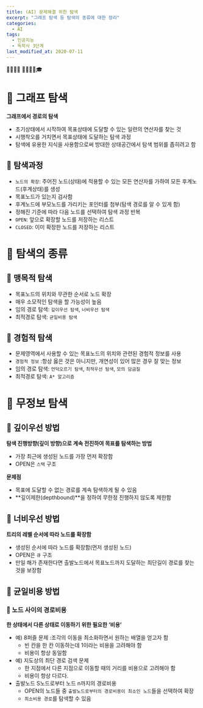 ```yaml
---
title: (AI) 문제해결 위한 탐색
excerpt: "그래프 탐색 등 탐색의 종류에 대한 정리"
categories:
  - AI
tags:
  - 인공지능
  - 독학사 3단계
last_modified_at: 2020-07-11
---
```

💼📝🔑⏰ 📙📓📘📒🎓

# 💼 그래프 탐색
**그래프에서 경로의 탐색**
- 초기상태에서 시작하여 목표상태에 도달할 수 있는 일련의 연산자를 찾는 것
- 시행착오를 거치면서 목표상태에 도달하는 탐색 과정
- 탐색에 유용한 지식을 사용함으로써 방대한 상태공간에서 탐색 범위를 좁히려고 함

## 📝 탐색과정
- `노드의 확장`: 주어진 노드(상태)에 적용할 수 있는 모든 연산자를 가하여 모든 후계노드(후계상태)를 생성
- 목표노드가 있는지 검사함
- 후계노드에 부모노드를 가리키는 포인터를 첨부(탐색 경로를 알 수 있게 함)
- 정해진 기준에 따라 다음 노드를 선택하여 탐색 과정 반복
- `OPEN`: 앞으로 확장할 노드를 저장하는 리스트
- `CLOSED`: 이미 확장한 노드를 저장하는 리스트

# 💼 탐색의 종류
## 📝 맹목적 탐색
- 목표노드의 위치와 무관한 순서로 노드 확장
- 매우 소모적인 탐색을 할 가능성이 높음
- 임의 경로 탐색: `깊이우선 탐색`, `너비우선 탐색`
- 최적경로 탐색: `균일비용 탐색`

## 📝 경험적 탐색
- 문제영역에서 사용할 수 있는 목표노드의 위치와 관련된 경험적 정보를 사용
- `경험적 정보` :항상 옳은 것은 아니지만, 개연성이 있어 많은 경우 잘 맞는 정보
- 임의 경로 탐색: `언덕오르기 탐색`, `최적우선 탐색`, `모의 담금질`
- 최적경로 탐색: `A* 알고리즘`

# 💼 무정보 탐색
## 📝 깊이우선 방법
**탐색 진행방향(깊이 방향)으로 계속 전진하여 목표를 탐색하는 방법**
- 가장 최근에 생성된 노드를 가장 먼저 확장함
- OPEN은 `스택` 구조

**문제점**
- 목표에 도달할 수 없는 경로를 계속 탐색하게 될 수 있음
- **깊이제한(depthbound)**을 정하여 무한정 진행하지 않도록 제한함


## 📝 너비우선 방법
**트리의 레벨 순서에 따라 노드를 확장함**
- 생성된 순서에 따라 노드를 확장함(먼저 생성된 노드)
- OPEN은 `큐` 구조
- 만일 해가 존재한다면 출발노드에서 목표노드까지 도달하는 최단길이 경로를 찾는 것을 보장함

## 📝 균일비용 방법
### 🔑 노드 사이의 경로비용
**한 상태에서 다른 상태로 이동하기 위한 필요한 ‘비용’**
- 예) 8퍼즐 문제 :조각의 이동을 최소화하면서 원하는 배열을 얻고자 함
  + 빈 칸을 한 칸 이동하는데 1이라는 비용을 고려해야 함
  + 비용이 항상 동일함
- 예) 지도상의 최단 경로 검색 문제
  + 한 지점에서 다른 지점으로 이동할 때의 거리를 비용으로 고려해야 함
  + 비용이 항상 다르다.
- 출발노드 S노드로부터 노드 n까지의 경로비용
  + OPEN의 노드들 중 `출발노드로부터의 경로비용이 최소인 노드`들을 선택하여 확장
  + `최소비용 경로`를 탐색할 수 있음